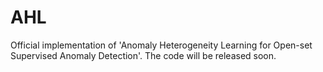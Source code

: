 # AHL

Official implementation of 'Anomaly Heterogeneity Learning for Open-set Supervised Anomaly Detection'.
The code will be released soon.
